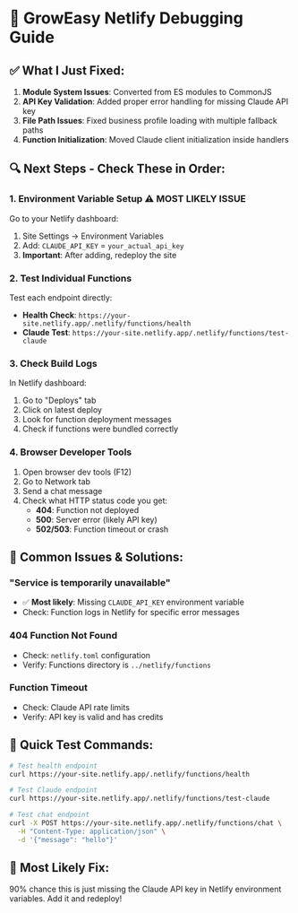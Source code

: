# 🔧 GrowEasy Netlify Debugging Guide

## ✅ **What I Just Fixed:**

1. **Module System Issues**: Converted from ES modules to CommonJS
2. **API Key Validation**: Added proper error handling for missing Claude API key
3. **File Path Issues**: Fixed business profile loading with multiple fallback paths
4. **Function Initialization**: Moved Claude client initialization inside handlers

## 🔍 **Next Steps - Check These in Order:**

### 1. **Environment Variable Setup** ⚠️ MOST LIKELY ISSUE
Go to your Netlify dashboard:
1. Site Settings → Environment Variables
2. Add: `CLAUDE_API_KEY` = `your_actual_api_key`
3. **Important**: After adding, redeploy the site

### 2. **Test Individual Functions**
Test each endpoint directly:

- **Health Check**: `https://your-site.netlify.app/.netlify/functions/health`
- **Claude Test**: `https://your-site.netlify.app/.netlify/functions/test-claude`

### 3. **Check Build Logs**
In Netlify dashboard:
1. Go to "Deploys" tab
2. Click on latest deploy
3. Look for function deployment messages
4. Check if functions were bundled correctly

### 4. **Browser Developer Tools**
1. Open browser dev tools (F12)
2. Go to Network tab
3. Send a chat message
4. Check what HTTP status code you get:
   - **404**: Function not deployed
   - **500**: Server error (likely API key)
   - **502/503**: Function timeout or crash

## 🚨 **Common Issues & Solutions:**

### **"Service is temporarily unavailable"**
- ✅ **Most likely**: Missing `CLAUDE_API_KEY` environment variable
- Check: Function logs in Netlify for specific error messages

### **404 Function Not Found**
- Check: `netlify.toml` configuration
- Verify: Functions directory is `../netlify/functions`

### **Function Timeout**
- Check: Claude API rate limits
- Verify: API key is valid and has credits

## 📝 **Quick Test Commands:**

```bash
# Test health endpoint
curl https://your-site.netlify.app/.netlify/functions/health

# Test Claude endpoint  
curl https://your-site.netlify.app/.netlify/functions/test-claude

# Test chat endpoint
curl -X POST https://your-site.netlify.app/.netlify/functions/chat \
  -H "Content-Type: application/json" \
  -d '{"message": "hello"}'
```

## 🎯 **Most Likely Fix:**

90% chance this is just missing the Claude API key in Netlify environment variables. Add it and redeploy! 
